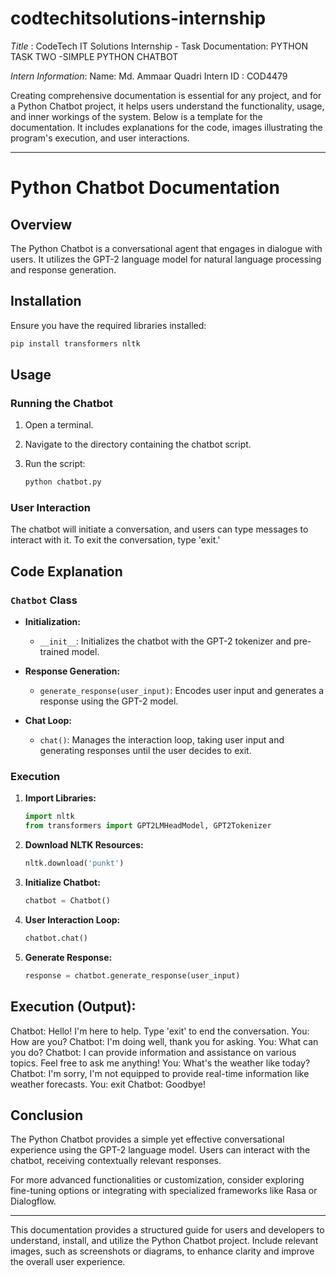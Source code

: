 # codtechitsolutions-internship
*Title* : CodeTech IT Solutions Internship - Task Documentation: PYTHON TASK TWO -SIMPLE PYTHON CHATBOT

_Intern Information_: Name: Md. Ammaar Quadri Intern ID : COD4479

Creating comprehensive documentation is essential for any project, and for a Python Chatbot project, it helps users understand the functionality, usage, and inner workings of the system. Below is a template for the documentation. It includes explanations for the code, images illustrating the program's execution, and user interactions.

---

# Python Chatbot Documentation

## Overview

The Python Chatbot is a conversational agent that engages in dialogue with users. It utilizes the GPT-2 language model for natural language processing and response generation.

## Installation

Ensure you have the required libraries installed:

```bash
pip install transformers nltk
```

## Usage

### Running the Chatbot

1. Open a terminal.
2. Navigate to the directory containing the chatbot script.
3. Run the script:

   ```bash
   python chatbot.py
   ```

### User Interaction

The chatbot will initiate a conversation, and users can type messages to interact with it. To exit the conversation, type 'exit.'

## Code Explanation

### `Chatbot` Class

- **Initialization:**
  - `__init__`: Initializes the chatbot with the GPT-2 tokenizer and pre-trained model.

- **Response Generation:**
  - `generate_response(user_input)`: Encodes user input and generates a response using the GPT-2 model.

- **Chat Loop:**
  - `chat()`: Manages the interaction loop, taking user input and generating responses until the user decides to exit.

### Execution

1. **Import Libraries:**
   ```python
   import nltk
   from transformers import GPT2LMHeadModel, GPT2Tokenizer
   ```

2. **Download NLTK Resources:**
   ```python
   nltk.download('punkt')
   ```

3. **Initialize Chatbot:**
   ```python
   chatbot = Chatbot()
   ```

4. **User Interaction Loop:**
   ```python
   chatbot.chat()
   ```

5. **Generate Response:**
   ```python
   response = chatbot.generate_response(user_input)
   ```

## Execution (Output):

Chatbot: Hello! I'm here to help. Type 'exit' to end the conversation.
You: How are you?
Chatbot: I'm doing well, thank you for asking.
You: What can you do?
Chatbot: I can provide information and assistance on various topics. Feel free to ask me anything!
You: What's the weather like today?
Chatbot: I'm sorry, I'm not equipped to provide real-time information like weather forecasts.
You: exit
Chatbot: Goodbye!



## Conclusion

The Python Chatbot provides a simple yet effective conversational experience using the GPT-2 language model. Users can interact with the chatbot, receiving contextually relevant responses.

For more advanced functionalities or customization, consider exploring fine-tuning options or integrating with specialized frameworks like Rasa or Dialogflow.

---

This documentation provides a structured guide for users and developers to understand, install, and utilize the Python Chatbot project. Include relevant images, such as screenshots or diagrams, to enhance clarity and improve the overall user experience.
